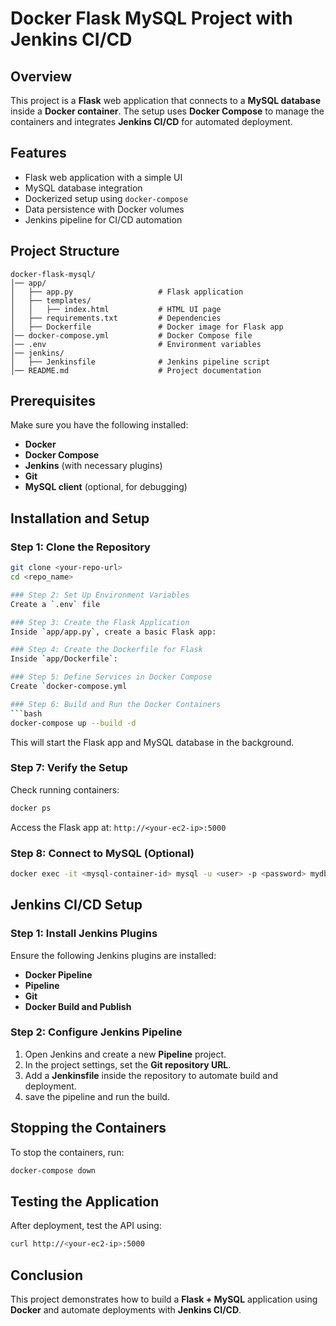 # Docker Flask MySQL Project with Jenkins CI/CD

## Overview
This project is a **Flask** web application that connects to a **MySQL database** inside a **Docker container**. The setup uses **Docker Compose** to manage the containers and integrates **Jenkins CI/CD** for automated deployment.

## Features
- Flask web application with a simple UI
- MySQL database integration
- Dockerized setup using `docker-compose`
- Data persistence with Docker volumes
- Jenkins pipeline for CI/CD automation

## Project Structure
```
docker-flask-mysql/
│── app/
│   ├── app.py                   # Flask application
│   ├── templates/
│   │   ├── index.html           # HTML UI page
│   ├── requirements.txt         # Dependencies
│   ├── Dockerfile               # Docker image for Flask app
│── docker-compose.yml           # Docker Compose file
│── .env                         # Environment variables
│── jenkins/
│   ├── Jenkinsfile              # Jenkins pipeline script
│── README.md                    # Project documentation
```

## Prerequisites
Make sure you have the following installed:
- **Docker**
- **Docker Compose**
- **Jenkins** (with necessary plugins)
- **Git**
- **MySQL client** (optional, for debugging)

## Installation and Setup
### Step 1: Clone the Repository
```bash
git clone <your-repo-url>
cd <repo_name>

### Step 2: Set Up Environment Variables
Create a `.env` file

### Step 3: Create the Flask Application
Inside `app/app.py`, create a basic Flask app:

### Step 4: Create the Dockerfile for Flask
Inside `app/Dockerfile`:

### Step 5: Define Services in Docker Compose
Create `docker-compose.yml

### Step 6: Build and Run the Docker Containers
```bash
docker-compose up --build -d
```
This will start the Flask app and MySQL database in the background.

### Step 7: Verify the Setup
Check running containers:
```bash
docker ps
```
Access the Flask app at: `http://<your-ec2-ip>:5000`

### Step 8: Connect to MySQL (Optional)
```bash
docker exec -it <mysql-container-id> mysql -u <user> -p <password> mydb
```

## Jenkins CI/CD Setup
### Step 1: Install Jenkins Plugins
Ensure the following Jenkins plugins are installed:
- **Docker Pipeline**
- **Pipeline**
- **Git**
- **Docker Build and Publish**

### Step 2: Configure Jenkins Pipeline
1. Open Jenkins and create a new **Pipeline** project.
2. In the project settings, set the **Git repository URL**.
3. Add a **Jenkinsfile** inside the repository to automate build and deployment.
4. save the pipeline and run the build.

## Stopping the Containers
To stop the containers, run:
```bash
docker-compose down
```

## Testing the Application
After deployment, test the API using:
```bash
curl http://<your-ec2-ip>:5000
```

## Conclusion
This project demonstrates how to build a **Flask + MySQL** application using **Docker** and automate deployments with **Jenkins CI/CD**.
